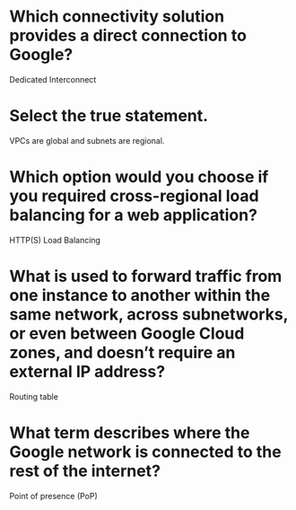 # Which connectivity solution provides a direct connection to Google?
Dedicated Interconnect

# Select the true statement.
VPCs are global and subnets are regional.

# Which option would you choose if you required cross-regional load balancing for a web application?
HTTP(S) Load Balancing

# What is used to forward traffic from one instance to another within the same network, across subnetworks, or even between Google Cloud zones, and doesn’t require an external IP address?
Routing table

# What term describes where the Google network is connected to the rest of the internet?
Point of presence (PoP)

